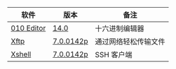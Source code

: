 | 软件                                                         | 版本                                                                                                          | 备注                 |
| ------------------------------------------------------------ | ------------------------------------------------------------------------------------------------------------- | -------------------- |
| [010 Editor](https://www.sweetscape.com/010editor/)          | [14.0](https://github.com/testpatch/APP-Windows/releases/download/010Editor_14.0/010Editor_14.0.7z)           | 十六进制编辑器       |
| [Xftp](https://www.netsarang.com/en/free-for-home-school/)   | [7.0.0142p](https://github.com/testpatch/APP-Windows/releases/download/Xftp-7.0.0142p/Xftp-7.0.0142p.7z) | 通过网络轻松传输文件 |
| [Xshell](https://www.netsarang.com/en/free-for-home-school/) | [7.0.0142p](https://github.com/testpatch/APP-Windows/releases/download/Xshell-7.0.0142p/Xshell-7.0.0142p.7z)  | SSH 客户端           |

